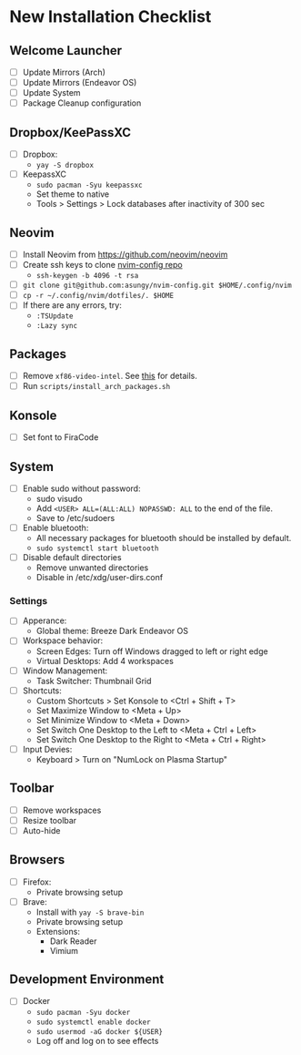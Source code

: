 # New Installation Checklist

## Welcome Launcher
- [ ] Update Mirrors (Arch)
- [ ] Update Mirrors (Endeavor OS)
- [ ] Update System
- [ ] Package Cleanup configuration

## Dropbox/KeePassXC
- [ ] Dropbox:
  - `yay -S dropbox`
- [ ] KeepassXC
  - `sudo pacman -Syu keepassxc`
  - Set theme to native
  - Tools > Settings > Lock databases after inactivity of 300 sec

## Neovim
- [ ] Install Neovim from https://github.com/neovim/neovim
- [ ] Create ssh keys to clone [nvim-config repo](https://github.com/asungy/nvim-config)
  - `ssh-keygen -b 4096 -t rsa`
- [ ] `git clone git@github.com:asungy/nvim-config.git $HOME/.config/nvim`
- [ ] `cp -r ~/.config/nvim/dotfiles/. $HOME`
- [ ] If there are any errors, try:
  - `:TSUpdate`
  - `:Lazy sync`

## Packages
- [ ] Remove `xf86-video-intel`. See [this](https://bbs.archlinux.org/viewtopic.php?pid=2021151#p2021151) for details.
- [ ] Run `scripts/install_arch_packages.sh`

## Konsole
- [ ] Set font to FiraCode

## System
- [ ] Enable sudo without password:
  - sudo visudo
  - Add `<USER> ALL=(ALL:ALL) NOPASSWD: ALL` to the end of the file.
  - Save to /etc/sudoers
- [ ] Enable bluetooth:
  - All necessary packages for bluetooth should be installed by default.
  - `sudo systemctl start bluetooth`
- [ ] Disable default directories
  - Remove unwanted directories
  - Disable in /etc/xdg/user-dirs.conf

### Settings
- [ ] Apperance:
  - Global theme: Breeze Dark Endeavor OS
- [ ] Workspace behavior:
  - Screen Edges: Turn off Windows dragged to left or right edge
  - Virtual Desktops: Add 4 workspaces
- [ ] Window Management:
  - Task Switcher: Thumbnail Grid
- [ ] Shortcuts:
  - Custom Shortcuts > Set Konsole to <Ctrl + Shift + T>
  - Set Maximize Window to <Meta + Up>
  - Set Minimize Window to <Meta + Down>
  - Set Switch One Desktop to the Left to <Meta + Ctrl + Left>
  - Set Switch One Desktop to the Right to <Meta + Ctrl + Right>
- [ ] Input Devies:
  - Keyboard > Turn on "NumLock on Plasma Startup"

## Toolbar
- [ ] Remove workspaces
- [ ] Resize toolbar
- [ ] Auto-hide

## Browsers
- [ ] Firefox:
    - Private browsing setup
- [ ] Brave:
  - Install with `yay -S brave-bin`
  - Private browsing setup
  - Extensions:
    - Dark Reader
    - Vimium

## Development Environment
- [ ] Docker
  - `sudo pacman -Syu docker`
  - `sudo systemctl enable docker`
  - `sudo usermod -aG docker ${USER}`
  - Log off and log on to see effects
